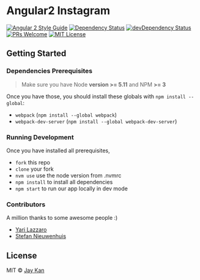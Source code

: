 # Angular2 Instagram

[![Angular 2 Style Guide][angular2-style-guide-badge]][style-guide]
[![Dependency Status][dependency-badge]][dependency]
[![devDependency Status][devDependency-badge]][devDependency]
[![PRs Welcome][prs-badge]][prs]
[![MIT License][license-badge]][license]

## Getting Started 
### Dependencies Prerequisites
> Make sure you have Node **version >= 5.11** and NPM **>= 3**
 
Once you have those, you should install these globals with `npm install --global`:

* `webpack` (`npm install --global webpack`)
* `webpack-dev-server` (`npm install --global webpack-dev-server`)

### Running Development
Once you have installed all prerequisites,

* `fork` this repo
* `clone` your fork
* `nvm use` use the node version from .nvmrc
* `npm install` to install all dependencies
* `npm start` to run our app locally in dev mode

### Contributors

A million thanks to some awesome people :)
* [Yari Lazzaro](https://github.com/damnko)
* [Stefan Nieuwenhuis](https://github.com/StefanNieuwenhuis)

## License
MIT © [Jay Kan](https://github.com/JayKan)

[build-status-badge]: https://img.shields.io/travis/JayKan/angular2-instagram.svg?style=flat-square
[build-status]: https://travis-ci.org/JayKan/angular2-instagram
[dependency-badge]: https://david-dm.org/JayKan/angular2-instagram/status.svg?style=flat-square
[dependency]: https://david-dm.org/JayKan/angular2-instagram
[devDependency-badge]: https://david-dm.org/JayKan/angular2-instagram/dev-status.svg?style=flat-square
[devDependency]: https://david-dm.org/JayKan/angular2-instagram?type=dev
[angular2-style-guide-badge]: https://mgechev.github.io/angular2-style-guide/images/badge.svg
[style-guide]: https://github.com/mgechev/angular2-style-guide
[prs-badge]: https://img.shields.io/badge/PRs-welcome-brightgreen.svg?style=flat-square
[prs]: https://github.com/JayKan/angular2-instagram/pulls
[license-badge]: https://img.shields.io/npm/l/express.svg?style=flat-square
[license]: https://github.com/JayKan/angular2-instagram/blob/master/LICENSE